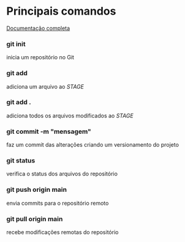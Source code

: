 # Principais comandos

[Documentação completa](https://docs.github.com/en)



### git init

inicia um repositório no Git



### git add <arquivo>

adiciona um arquivo ao *STAGE*



### git add .

adiciona todos os arquivos modificados ao *STAGE*



### git commit -m "mensagem"

faz um commit das alterações criando um versionamento do projeto



### git status

verifica o status dos arquivos do repositório



### git push origin main

envia commits para o repositório remoto



### git pull origin main

recebe modificações remotas do repositório

### 


